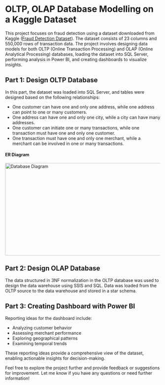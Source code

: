 # OLTP, OLAP Database Modelling on a Kaggle Dataset

This project focuses on fraud detection using a dataset downloaded from Kaggle ([Fraud Detection Dataset](https://www.kaggle.com/kartik2112/fraud-detection)). The dataset consists of 23 columns and 550,000 rows of transaction data. The project involves designing data models for both OLTP (Online Transaction Processing) and OLAP (Online Analytical Processing) databases, loading the dataset into SQL Server, performing analysis in Power BI, and creating dashboards to visualize insights.

## Part 1: Design OLTP Database

In this part, the dataset was loaded into SQL Server, and tables were designed based on the following relationships:
- One customer can have one and only one address, while one address can point to one or many customers.
- One address can have one and only one city, while a city can have many addresses.
- One customer can initiate one or many transactions, while one transaction must have one and only one customer.
- One transaction must have one and only one merchant, while a merchant can be involved in one or many transactions.

#### ER Diagram

<img src="https://github.com/ehsanSh21/BankDWH/blob/master/Screenshots/Data%20Modeling/OLTP/oltp.png" alt="Database Diagram" width="900" height="300">

## Part 2: Design OLAP Database

The data structured in 3NF normalization in the OLTP database was used to design the data warehouse using SSIS and SQL. Data was loaded from the OLTP source to the data warehouse and stored in a star schema.

## Part 3: Creating Dashboard with Power BI

Reporting ideas for the dashboard include:
- Analyzing customer behavior
- Assessing merchant performance
- Exploring geographical patterns
- Examining temporal trends

These reporting ideas provide a comprehensive view of the dataset, enabling actionable insights for decision-making.

Feel free to explore the project further and provide feedback or suggestions for improvement. Let me know if you have any questions or need further information!
